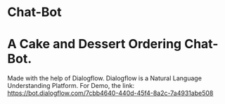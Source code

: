 # Chat-Bot
# A Cake and Dessert Ordering Chat-Bot. 
Made with the help of Dialogflow.
Dialogflow is a Natural Language Understanding Platform.
For Demo, the link: https://bot.dialogflow.com/7cbb4640-440d-45f4-8a2c-7a4931abe508
